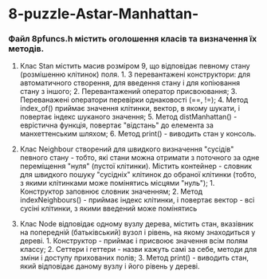 # 8-puzzle-Astar-Manhattan-
### Файл 8pfuncs.h містить оголошення класів та визначення їх методів.
  1. Клас Stan містить масив розміром 9, що відповідає певному стану (розмішенню клітинок) поля.
    1. 3 перевантажені конструктори: для автоматичного створення, для введення стану і для копіювання стану з іншого;
    2. Перевантажений оператор присвоювання;
    3. Переванажені оператори перевірки однаковості (==, !=);
    4. Метод index_of() приймає значення клітинки, вектор, в якому шукати, і повертає індекс шуканого значення;
    5. Метод distManhattan() - еврістична функція, повертає "відстань" до елемента за манхеттенським шляхом;
    6. Метод print() - виводить стан у консоль.
  
  2. Клас Neighbour створений для швидкого визначення "сусідів" певного стану - тобто, які стани можна отримати з поточного за одне переміщення "нуля" (пустої клітинки).
    Містить контейнер - словник для швидкого пошуку "сусідніх" клітинок до обраної клітинки (тобто, з якими клітинками може помінятись місцями "нуль");
    1. Конструктор заповнює словник значенням;
    2. Метод indexNeighbours() - приймає індекс клітинки, і повертає вектор - всі сусіні клітинки, з якими введений може помінятись
  
  3. Клас Node відповідає одному вузлу дерева, містить стан, вказівник на попередній (батьківський) вузол і рівень, на якому знаходиться у дереві.
    1. Конструктор - приймає і присвоює значення всім полям классу;
    2. Сеттери і геттери - назви кажуть самі за себе, методи для зміни і доступу прихованих полів;
    3. Метод print() - виводить стан, який відповідає даному вузлу і його рівень у дереві.
 
